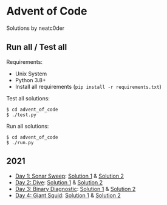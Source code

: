 # Advent of Code

Solutions by neatc0der

## Run all / Test all

Requirements:

* Unix System
* Python 3.8+
* Install all requirements (`pip install -r requirements.txt`)

Test all solutions:

```
$ cd advent_of_code
$ ./test.py
```

Run all solutions:

```
$ cd advent_of_code
$ ./run.py
```

## 2021

* [Day 1: Sonar Sweep](https://adventofcode.com/2021/day/1): [Solution 1](https://github.com/neatc0der/adventofcode2021/blob/master/advent_of_code/y2021/day01/solution1.py) & [Solution 2](https://github.com/neatc0der/adventofcode2021/blob/master/advent_of_code/y2021/day01/solution2.py)
* [Day 2: Dive](https://adventofcode.com/2021/day/2): [Solution 1](https://github.com/neatc0der/adventofcode2021/blob/master/advent_of_code/y2021/day02/solution1.py) & [Solution 2](https://github.com/neatc0der/adventofcode2021/blob/master/advent_of_code/y2021/day02/solution2.py)
* [Day 3: Binary Diagnostic](https://adventofcode.com/2021/day/3): [Solution 1](https://github.com/neatc0der/adventofcode2021/blob/master/advent_of_code/y2021/day03/solution1.py) & [Solution 2](https://github.com/neatc0der/adventofcode2021/blob/master/advent_of_code/y2021/day03/solution2.py)
* [Day 4: Giant Squid](https://adventofcode.com/2021/day/4): [Solution 1](https://github.com/neatc0der/adventofcode2021/blob/master/advent_of_code/y2021/day04/solution1.py) & [Solution 2](https://github.com/neatc0der/adventofcode2021/blob/master/advent_of_code/y2021/day04/solution2.py)
